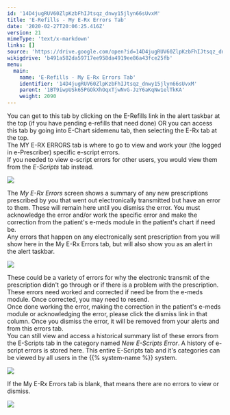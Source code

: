 ```yaml
---
id: '14D4jugRUV60ZlpKzbFhIJtsqz_dnwy15jlyn66sUvxM'
title: 'E-Refills - My E-Rx Errors Tab'
date: '2020-02-27T20:06:25.416Z'
version: 21
mimeType: 'text/x-markdown'
links: []
source: 'https://drive.google.com/open?id=14D4jugRUV60ZlpKzbFhIJtsqz_dnwy15jlyn66sUvxM'
wikigdrive: 'b491a582da59717ee958da4919ee86a43fce25fb'
menu:
  main:
    name: 'E-Refills - My E-Rx Errors Tab'
    identifier: '14D4jugRUV60ZlpKzbFhIJtsqz_dnwy15jlyn66sUvxM'
    parent: '1BT9iwpUSk65PGOkXhOqxTjwNvG-JzY6aKqNw1elTkKA'
    weight: 2090
---
```

You can get to this tab by clicking on the E-Refills link in the alert taskbar at the top (if you have pending e-refills that need done) OR you can access this tab by going into E-Chart sidemenu tab, then selecting the E-Rx tab at the top.  
The MY E-RX ERRORS tab is where to go to view and work your (the logged in e-Prescriber) specific e-script errors.  
If you needed to view e-script errors for other users, you would view them from the *E-Scripts* tab instead.
  
![](../e-refills-my-e-rx-errors-tab.assets/b3f494e83282cb54f8f7a61cab0c688c.png)  

The *My E-Rx Errors* screen shows a summary of any new prescriptions prescribed by you that went out electronically transmitted but have an error to them. These will remain here until you dismiss the error. You must acknowledge the error and/or work the specific error and make the correction from the patient's e-meds module in the patient's chart if need be.  
Any errors that happen on any electronically sent prescription from you will show here in the My E-Rx Errors tab, but will also show you as an alert in the alert taskbar.
  
![](../e-refills-my-e-rx-errors-tab.assets/b3f494e83282cb54f8f7a61cab0c688c.png)  

These could be a variety of errors for why the electronic transmit of the prescription didn't go through or if there is a problem with the prescription. These errors need worked and corrected if need be from the e-meds module. Once corrected, you may need to resend.  
Once done working the error, making the correction in the patient's e-meds module or acknowledging the error, please click the dismiss link in that column. Once you dismiss the error, it will be removed from your alerts and from this errors tab.  
You can still view and access a historical summary list of these errors from the E-Scripts tab in the category named *New E-Scripts Error*. A history of e-script errors is stored here. This entire E-Scripts tab and it's categories can be viewed by all users in the {{% system-name %}} system.
  
![](../e-refills-my-e-rx-errors-tab.assets/69f12df285cb1cd7a90e7df1d700d816.png)  

If the My E-Rx Errors tab is blank, that means there are no errors to view or dismiss.
  
![](../e-refills-my-e-rx-errors-tab.assets/309ef008d0cf5a64cd85d795feca7f87.png)  

